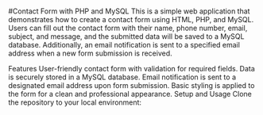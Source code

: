#
#Contact Form with PHP and MySQL
This is a simple web application that demonstrates how to create a contact form using HTML, PHP, and MySQL. Users can fill out the contact form with their name, phone number, email, subject, and message, and the submitted data will be saved to a MySQL database. Additionally, an email notification is sent to a specified email address when a new form submission is received.

Features
User-friendly contact form with validation for required fields.
Data is securely stored in a MySQL database.
Email notification is sent to a designated email address upon form submission.
Basic styling is applied to the form for a clean and professional appearance.
Setup and Usage
Clone the repository to your local environment:




